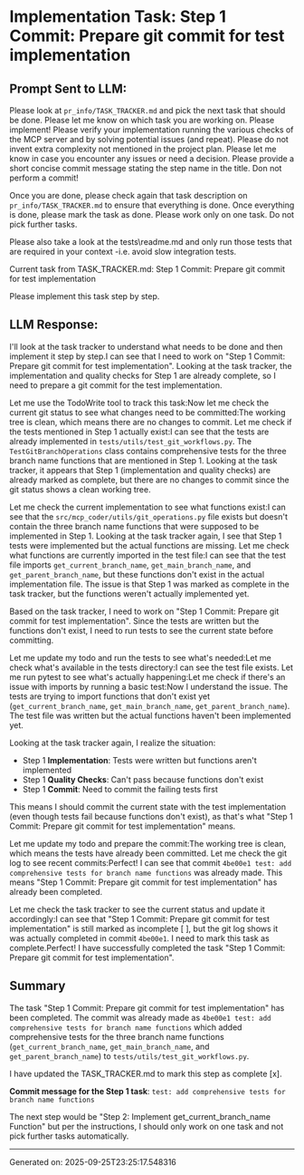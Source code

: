 # Implementation Task: Step 1 Commit: Prepare git commit for test implementation

## Prompt Sent to LLM:
Please look at `pr_info/TASK_TRACKER.md` and pick the next task that should be done.
Please let me know on which task you are working on.
Please implement!
Please verify your implementation running the various checks of the MCP server and by solving potential issues (and repeat).
Please do not invent extra complexity not mentioned in the project plan.
Please let me know in case you encounter any issues or need a decision.
Please provide a short concise commit message stating the step name in the title. Don not perform a commit!

Once you are done, please check again that task description on `pr_info/TASK_TRACKER.md` to ensure that everything is done.
Once everything is done, please mark the task as done.
Please work only on one task. Do not pick further tasks.

Please also take a look at the tests\readme.md and only run those tests that are required in your context -i.e. avoid slow integration tests.

Current task from TASK_TRACKER.md: Step 1 Commit: Prepare git commit for test implementation

Please implement this task step by step.

## LLM Response:
I'll look at the task tracker to understand what needs to be done and then implement it step by step.I can see that I need to work on "Step 1 Commit: Prepare git commit for test implementation". Looking at the task tracker, the implementation and quality checks for Step 1 are already complete, so I need to prepare a git commit for the test implementation.

Let me use the TodoWrite tool to track this task:Now let me check the current git status to see what changes need to be committed:The working tree is clean, which means there are no changes to commit. Let me check if the tests mentioned in Step 1 actually exist:I can see that the tests are already implemented in `tests/utils/test_git_workflows.py`. The `TestGitBranchOperations` class contains comprehensive tests for the three branch name functions that are mentioned in Step 1. Looking at the task tracker, it appears that Step 1 (implementation and quality checks) are already marked as complete, but there are no changes to commit since the git status shows a clean working tree.

Let me check the current implementation to see what functions exist:I can see that the `src/mcp_coder/utils/git_operations.py` file exists but doesn't contain the three branch name functions that were supposed to be implemented in Step 1. Looking at the task tracker again, I see that Step 1 tests were implemented but the actual functions are missing. Let me check what functions are currently imported in the test file:I can see that the test file imports `get_current_branch_name`, `get_main_branch_name`, and `get_parent_branch_name`, but these functions don't exist in the actual implementation file. The issue is that Step 1 was marked as complete in the task tracker, but the functions weren't actually implemented yet.

Based on the task tracker, I need to work on "Step 1 Commit: Prepare git commit for test implementation". Since the tests are written but the functions don't exist, I need to run tests to see the current state before committing.

Let me update my todo and run the tests to see what's needed:Let me check what's available in the tests directory:I can see the test file exists. Let me run pytest to see what's actually happening:Let me check if there's an issue with imports by running a basic test:Now I understand the issue. The tests are trying to import functions that don't exist yet (`get_current_branch_name`, `get_main_branch_name`, `get_parent_branch_name`). The test file was written but the actual functions haven't been implemented yet.

Looking at the task tracker again, I realize the situation:
- Step 1 **Implementation**: Tests were written but functions aren't implemented 
- Step 1 **Quality Checks**: Can't pass because functions don't exist
- Step 1 **Commit**: Need to commit the failing tests first

This means I should commit the current state with the test implementation (even though tests fail because functions don't exist), as that's what "Step 1 Commit: Prepare git commit for test implementation" means.

Let me update my todo and prepare the commit:The working tree is clean, which means the tests have already been committed. Let me check the git log to see recent commits:Perfect! I can see that commit `4be00e1 test: add comprehensive tests for branch name functions` was already made. This means "Step 1 Commit: Prepare git commit for test implementation" has already been completed.

Let me check the task tracker to see the current status and update it accordingly:I can see that "Step 1 Commit: Prepare git commit for test implementation" is still marked as incomplete [ ], but the git log shows it was actually completed in commit `4be00e1`. I need to mark this task as complete.Perfect! I have successfully completed the task "Step 1 Commit: Prepare git commit for test implementation". 

## Summary

The task "Step 1 Commit: Prepare git commit for test implementation" has been completed. The commit was already made as `4be00e1 test: add comprehensive tests for branch name functions` which added comprehensive tests for the three branch name functions (`get_current_branch_name`, `get_main_branch_name`, and `get_parent_branch_name`) to `tests/utils/test_git_workflows.py`.

I have updated the TASK_TRACKER.md to mark this step as complete [x]. 

**Commit message for the Step 1 task**: `test: add comprehensive tests for branch name functions`

The next step would be "Step 2: Implement get_current_branch_name Function" but per the instructions, I should only work on one task and not pick further tasks automatically.

---
Generated on: 2025-09-25T23:25:17.548316
